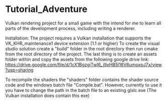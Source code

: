 # Tutorial_Adventure
Vulkan rendering project for a small game with the intend for me to learn all parts of the development process, including writing a renderer.

Installation:
The project requires a Vulkan installation that supports the VK_KHR_maintenance1 device extension (1.1 or higher)
To create the visual studio solution create a "build" folder in the root directory then run cmake from the root directory of the project.
The last thing is to create an assets folder within and copy the assets from the following google drive link: https://drive.google.com/file/d/1cX1BgzgiTwI6_j9xHB5l16V6umoxpJ7x/view?usp=sharing

To recompile the shaders the "shaders" folder contains the shader source code and the windows batch file "Compile.bat". However, currently to use it you have to change the path in the batch file to an existing glslc.exe (The Vulkan installation does contain this exe) 

